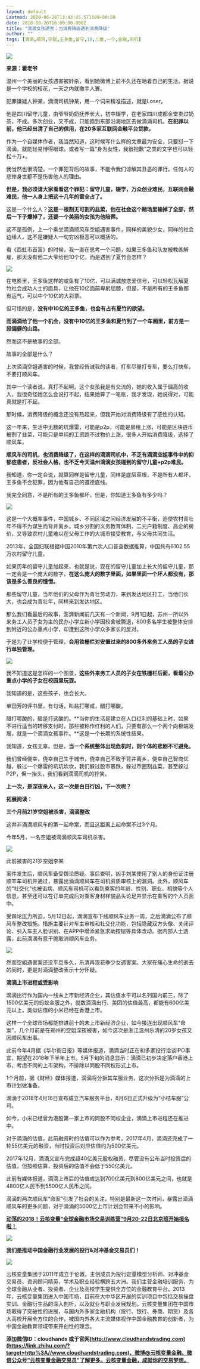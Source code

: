 ```yaml
---
layout: default
Lastmod: 2020-06-26T13:43:45.571109+00:00
date: 2018-08-26T16:00:00.000Z
title: "滴滴女孩遇害：当消费降级遇到消费降级"
author: ""
tags: [滴滴,顺风,空姐,王多鱼,留守,10,儿童,一个,金融,司机]
---
```


![](https://images.weserv.nl/?url=https%3A//pic1.zhimg.com/v2-db5bbc6dd8717efbd712eed0dac472cc_b.jpg)

**来源：霍老爷**

温州一个美丽的女孩遇害被奸杀，看到她微博上前不久还在晒着自己的生活。据说是一个学校的校花，一天之内就撒手人寰。

犯罪嫌疑人钟某，滴滴司机钟某，用一个词来精准描述，就是Loser。

他是四川留守儿童，由爷爷奶奶抚养长大，初中辍学，在老家四川成都金堂卖过奶茶，不成。多次创业，又不成，只能跑到东部沿海地区去做滴滴司机。**在犯罪以前，他已经出清了自己的信用，在20多家互联网金融平台贷款。**

作为一个自媒体作者，我当然知道，这时候写什么样的文章最为安全，只要怼一下滴滴，就能轻易博得眼球。或者写一篇“身为女性，我很抱歉”之类的文字也可以轻松十万+。

我当然也很清楚，一个罪犯背后的故事，不能令我们谅解其丑恶的罪行，任何人的悲惨身世都不是伤害他人的理由。

**但是，我必须请大家看看这个罪犯：留守儿童，辍学，万众创业难民，互联网金融难民，他一人身上把这十几年的雷全占了。**

这是一个什么人？**这是一根割无可割的韭菜，他在社会这个赌场里输掉了全部，然后一下子爆掉了，还要一个美丽的女孩为他陪葬。**

这不是孤例，上一个乘坐滴滴顺风车空姐遇害事件，同样的美貌少女，同样的社会边缘人，这不是嫌疑人一句穷凶极恶可以概括的。

看《西虹市首富》的时候，我一直在思考一个问题，如果王多鱼和队友被教练解雇，那天没有他二大爷给他10个亿，而是遇到了夏竹会怎样？

![](https://images.weserv.nl/?url=https%3A//pic2.zhimg.com/v2-78da9bd93398102764b28953499b81bd_b.jpg)

在电影里，王多鱼这样的咸鱼有了10亿，可以满城放恋爱信号，可以轻松瓦解夏竹社会成功人士的面具，让他在10亿面前卑躬屈膝，但是，不是所有的王多鱼都有运气，可以中个10亿的大彩票。

但可惜的是，**没有中10亿的王多鱼，也会有占有夏竹的欲望。**

**而滴滴给了他一个机会，没有中10亿的王多鱼和夏竹到了一个车厢里，前方是一段偏僻的山路。**

然而这不是故事的全部。

故事的全部是什么？

上次滴滴空姐遇害的时候，我曾经告诫我的读者，打车尽量打专车，要么打快车，不要打顺风车。

其中一个读者说，真打不起啊。这个女孩我是有交流的，她的收入属于偏高的收入，我很奇怪她怎么会说打不起，结果她算了一笔账，我才发现，她说得对，可能真就是打不起。

那时候，消费降级的概念还没有热起来，但我开始对消费降级有了感性的认知。

这一年来，生活中无数的坑爆雷，可能是p2p，可能是房租上涨，可能是区块链币被割了韭菜，可能只是单纯的工资跑不过物价上涨，很多人开始消费降级，选择了顺风车。

**顺风车的司机，也消费降级了，在这样的滴滴司机中，不乏有滴滴空姐事件中的抑郁症患者，反社会人格，也不乏今天温州滴滴女孩碰到的留守儿童+p2p难民。**

我知道，你一定会说，就算同样是留守儿童，同样是底层草根，不是所有人都坏，王多鱼不会犯罪，因为他有自己的道德底线。

我完全同意，不是所有的王多鱼都坏，但是，你知道王多鱼有多少吗？

![](https://images.weserv.nl/?url=https%3A//pic1.zhimg.com/v2-0757cbca99bd71a520abb1d9710c21d0_b.jpg)

这是一个大概率事件，中国城乡、不同区域之间经济发展的不平衡，迫使农村青壮年不得不为谋生而背井离乡。城乡分割的义务教育体制、二元户籍制度、高企的房价，又导致农村儿童难以在父母工作的大城市接受教育，与父母共同生活。

2013年，全国妇联根据中国2010年第六次人口普查数据推算，中国共有6102.55万农村留守儿童。

如果历年的留守儿童加起来，也就是说，现在的留守儿童加上长大的留守儿童，那一定会是一个庞大的数字，**在这么庞大的数字里面，如果里面一个坏人都没有，那该是多么善良的憧憬。**

那些留守儿童，当年他们的父母作为青壮劳动力，来到发达地区打工，当他们长大，也会成为青壮年，同样来到发达地区。

那么我们看最后的故事，澎湃新闻前几天有一个新闻，9月1日起，苏州一所以外来务工人员子女为主的民办小学立新小学因校舍被腾退，800多名学生被整体安排到附近的公办重点小学，却遭到这所小学众多家长的反对。

于是为了让学校便于管理，**会用铁栅栏对安置过来的800多外来务工人员的子女进行单独管理。**

![](https://images.weserv.nl/?url=https%3A//pic3.zhimg.com/v2-2e3df28f25b47af27a51306d3749a10a_b.jpg)

我不知道这是怎样的一个图景，**这些外来务工人员的子女在铁栅栏后面，看着公办重点小学的子女在校园里玩耍。**

我知道的是，这些孩子，也会长大。

单田芳的评书里，有句话，叫盐打哪咸，醋打哪酸。

醋打哪酸的，醋是打这酸的。**当你的生活是建立在人口红利的基础上时，如果不进行适当的转移支付时，那些被称作红利的人们，只要有那么一个两个向极端发展，就是一个滴滴女孩事件。**这是一个长期的系统性结果。

我知道，女孩无辜。但是，**当一个系统整体出现危机时，则个体的悲剧不可避免。**

我们曾经侥幸，侥幸自己生于城市，侥幸自己不致于背井离乡，侥幸自己智商优越，躲过一个爆雷的坑坑坎坎，我们躲过股市暴跌，躲过币圈割韭菜，甚至躲过P2P，但一抬头，我们看到滴滴司机的狞笑。

**上一次，是深夜杀人，这一次是白日行凶，下一次呢？**

**拓展阅读：**

**三个月前21岁空姐被杀害，滴滴整改**

这并非滴滴顺风车的第一起命案，而且这距离上起命案不过3个月。

今年5月，一名空姐被滴滴顺风车司机杀害。

![](https://images.weserv.nl/?url=https%3A//pic1.zhimg.com/v2-0d8328b05c496440983009d092f55fa0_b.jpg)

此前被害的21岁空姐李某

案件发生后，顺风车备受舆论质疑。事后查明，凶手刘某使用了别人的身份证注册顺丰车司机并通过，暴露出滴滴顺风车在司机资质审核上的漏洞。此外，顺风车的“社交化”也被诟病，顺风车司机可以看到乘客的年龄、性别、职业、相貌等个人信息，甚至还可以在订单完成后对乘客身材样貌品头论足并显示在乘客的个人页面中。

受舆论压力所迫，5月12日起，滴滴宣布下线顺风车业务一周，之后滴滴公布了顺风车整改措施。措施主要针对车主审核和社交化功能，包括隐藏双方头像、关闭评论、引入车主人脸识别、在APP中增添紧急求助按钮等具体改动。据内部人士透露，此前滴滴有意干脆取消顺风车业务。

![](https://images.weserv.nl/?url=https%3A//pic1.zhimg.com/v2-996dbdb878fe21e6a689a8309307cd2c_b.jpg)

然而空姐遇害案还没平息多久，乐清再现花季少女遇害案。大家在痛心生命的逝去的同时，更是对滴滴整改表示十分怀疑。

**滴滴上市进程或受影响**

滴滴出行作为国内一线未上市新经济企业，其估值水平可以名列国内前三，除了1500亿美元的蚂蚁金服之外，就数滴滴出行、美团的估值最高，都能有600亿美元以上，类似估值的小米已经在香港上市。

这样一个全球市场都能排进前十的未上市新经济企业，如今接连出现顺风车“命案”，几个月前是在郑州的空姐深夜被害，如今这次是浙江温州乐清的20岁女孩又因顺风车出事。

此前今年4月据《华尔街日报》等媒体报道，滴滴当时正在和多家投行洽谈IPO事宜，期望在2018年下半年上市。5月下旬的消息显示：滴滴已初步决定落户香港上市，考虑不同的上市架构，不排除以同股不同权形式上市。

1个月前，据《财经》媒体报道，滴滴将分拆其车服业务，这次分拆是为滴滴的上市计划做准备。

滴滴于2018年4月16日宣布成立汽车服务平台，8月6日正式升级为“小桔车服”公司。

如今，小米已经曾为港股第一家上市的同股不同权企业，滴滴上市进程还在推进中。

对于滴滴的估值，此前融资时的估值可以作为参考。2017年4月，滴滴还完成了一轮55亿美元的融资，当时投资后对应估值约为500亿美元。

2017年12月，滴滴又宣布完成超40亿美元股权融资，尽管没有公布当时投资后的估值，但按照估算，投资后的估值不会低于550亿美元。

此前有媒体报道，滴滴上市后的估值或达到700亿美元到800亿美元之间，也就是4800亿人民币到5500亿人民币之间。

滴滴的两次顺风车“命案”引发了社会的关注，特别是最新这一次时间，暴露出滴滴顺风车的更多问题，对于滴滴的5000亿上市计划会带来不小的影响。

**[动荡的2018！云核变量“全球金融市场交易训练营”9月20-22日北京班开始报名啦！](https://link.zhihu.com/?target=http%3A//mp.weixin.qq.com/s%3F__biz%3DMzA3NzcxOTkyNw%3D%3D%26mid%3D2691411569%26idx%3D1%26sn%3Dbed8bb6e58f97361d40ba3616b46bd00%26chksm%3Dbad2be698da5377f66eb2f55ed469922663a0ac1f83c1083e09004c37316caeccfac1102f54f%26scene%3D21%23wechat_redirect)**  

![](https://images.weserv.nl/?url=https%3A//pic4.zhimg.com/v2-859063c763d83e4844bdcb74e8e08fab_b.gif)

**我们是推动中国金融行业发展的投行&对冲基金交易员们！**

![](https://images.weserv.nl/?url=https%3A//pic3.zhimg.com/v2-4752d91acd4b12d00352d9ccc507a026_b.jpg)

云核变量集团于2011年成立于伦敦。主创成员为投行定量模型分析师、对冲基金交易员、咨询顾问精英，学术及职业经验横跨五大洲。我们主营金融培训服务，为全球金融从业者、投资者、企业及高校学生提供全方位的金融教育平台。2013年，云核变量集团进入中国市场，目前在大中华区开展的实训项目中包括交易操盘实训、金融衍生品的深入剖析，以及就业与职业发展规划。云核变量集团在中国市场取得了突破性的进展，与国内外多家金融机构（投行、银行、券商、期货）及各大高校开展全方位的合作，被国内外各大主流媒体视作中国金融教育的创新者，为中国金融教育领域带来开创性的理念。

**添加微信ID：cloudhands 或于官网[http://www.cloudhandstrading.com](https://link.zhihu.com/?target=http%3A//www.cloudhandstrading.com)、微博@云核变量金融、微信公众号“云核变量金融交易员”了解更多。云核变量金融，成就你的交易梦想。**


